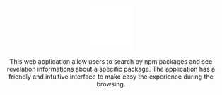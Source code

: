 <div align="center">

  <img src="./public/koda.svg" height="100" width="100" alt="logo koda package"/>

  <p align="center">This web application allow users to search by npm packages and see revelation informations about a specific package. The application has a friendly and intuitive interface to make easy the experience during the browsing.</p>
</div>
